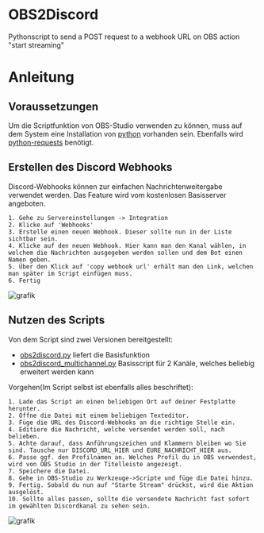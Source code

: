 # OBS2Discord
Pythonscript to send a POST request to a webhook URL on OBS action "start streaming"

# Anleitung

## Voraussetzungen

Um die Scriptfunktion von OBS-Studio verwenden zu können, muss auf dem System eine Installation von [python](https://www.python.org/downloads/) vorhanden sein.
Ebenfalls wird [python-requests](https://pypi.org/project/requests/) benötigt.

## Erstellen des Discord Webhooks

Discord-Webhooks können zur einfachen Nachrichtenweitergabe verwendet werden. Das Feature wird vom kostenlosen Basisserver angeboten.

    1. Gehe zu Servereinstellungen -> Integration
    2. Klicke auf 'Webhooks'
    3. Erstelle einen neuen Webhook. Dieser sollte nun in der Liste sichtbar sein.
    4. Klicke auf den neuen Webhook. Hier kann man den Kanal wählen, in welchem die Nachrichten ausgegeben werden sollen und dem Bot einen Namen geben.
    5. Über den Klick auf 'copy webhook url' erhält man den Link, welchen man später im Script einfügen muss.
    6. Fertig

![grafik](https://github.com/sc2de/OBS2Discord/assets/40400000/e2cdc7bc-1b5e-41d6-b79e-35e8a9a2a229)


## Nutzen des Scripts

Von dem Script sind zwei Versionen bereitgestellt:

 - [obs2discord.py](https://github.com/sc2de/OBS2Discord/blob/main/obs2discord.py) liefert die Basisfunktion
 - [obs2discord_multichannel.py](https://github.com/sc2de/OBS2Discord/blob/main/obs2discord_multichannel.py) Basisscript für 2 Kanäle, welches beliebig erweitert werden kann


Vorgehen(Im Script selbst ist ebenfalls alles beschriftet):

    1. Lade das Script an einen beliebigen Ort auf deiner Festplatte herunter.
    2. Öffne die Datei mit einem beliebigen Texteditor.
    3. Füge die URL des Discord-Webhooks an die richtige Stelle ein.
    4. Editiere die Nachricht, welche versendet werden soll, nach belieben.
    5. Achte darauf, dass Anführungszeichen und Klammern bleiben wo Sie sind. Tausche nur DISCORD_URL_HIER und EURE_NACHRICHT_HIER aus.
    6. Passe ggf. den Profilnamen an. Welches Profil du in OBS verwendest, wird von OBS Studio in der Titelleiste angezeigt.
    7. Speichere die Datei.
    8. Gehe in OBS-Studio zu Werkzeuge->Scripte und füge die Datei hinzu.
    9. Fertig. Sobald du nun auf "Starte Stream" drückst, wird die Aktion ausgelöst.
    10. Sollte alles passen, sollte die versendete Nachricht fast sofort im gewählten Discordkanal zu sehen sein.

![grafik](https://github.com/sc2de/OBS2Discord/assets/40400000/de090416-c37f-48fe-a1bc-04fa3dff62d1)
